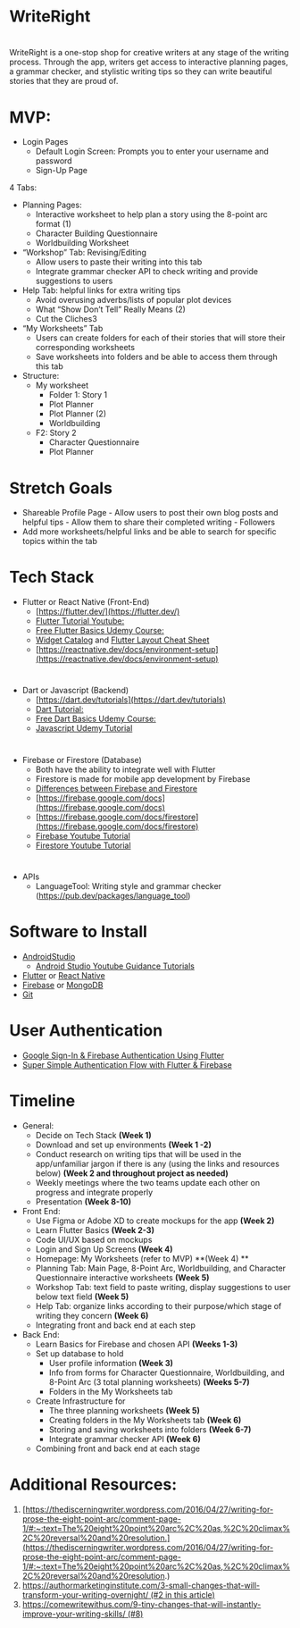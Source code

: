 
# WriteRight 
#
WriteRight is a one-stop shop for creative writers at any stage of the writing process. Through the app, writers get access to interactive planning pages, a grammar checker, and stylistic writing tips so they can write beautiful stories that they are proud of.

# MVP:
- Login Pages
    - Default Login Screen: Prompts you to enter your username and password 
    - Sign-Up Page


4 Tabs:
- Planning Pages: 
    - Interactive worksheet to help plan a story using the 8-point arc format (1)
    - Character Building Questionnaire
    - Worldbuilding Worksheet
- “Workshop” Tab: Revising/Editing
    - Allow users to paste their writing into this tab
    - Integrate grammar checker API to check writing and provide suggestions to users
- Help Tab: helpful links for extra writing tips 
    - Avoid overusing adverbs/lists of popular plot devices
    - What “Show Don’t Tell” Really Means (2)
    - Cut the Cliches3
- “My Worksheets” Tab
    - Users can create folders for each of their stories that will store their corresponding worksheets 
    - Save worksheets into folders and be able to access them through this tab
- Structure:
    - My worksheet
        - Folder 1: Story 1
        - Plot Planner
        - Plot Planner (2)
        - Worldbuilding 
    - F2: Story 2
        - Character Questionnaire
        - Plot Planner
# Stretch Goals

- Shareable Profile Page
        - Allow users to post their own blog posts and helpful tips
        - Allow them to share their completed writing 
        - Followers
- Add more worksheets/helpful links and be able to search for specific topics within the tab

# Tech Stack

- Flutter or React Native (Front-End)
    - [https://flutter.dev/](https://flutter.dev/)
    - [Flutter Tutorial Youtube:](https://www.youtube.com/watch?v=1ukSR1GRtMU&list=PL4cUxeGkcC9jLYyp2Aoh6hcWuxFDX6PBJ)
    - [Free Flutter Basics Udemy Course: ](https://www.udemy.com/share/1067vU3@VbyKb3tryUAlCk3vjVnCObMZ8FZB7HAqHDVns-LbeWSqS1CWLEyvzVRz-4gDl_XvaA==/)
    - [Widget Catalog](https://docs.flutter.dev/development/ui/widgets) and [Flutter Layout Cheat Sheet](https://medium.com/flutter-community/flutter-layout-cheat-sheet-5363348d037e)
    - [https://reactnative.dev/docs/environment-setup](https://reactnative.dev/docs/environment-setup)
#
- Dart or Javascript (Backend)
    - [https://dart.dev/tutorials](https://dart.dev/tutorials)
    - [Dart Tutorial:](https://www.youtube.com/watch?v=5rtujDjt50I&list=PLlxmoA0rQ-LyHW9voBdNo4gEEIh0SjG-q) 
    - [Free Dart Basics Udemy Course: ](https://www.udemy.com/share/1067vU3@VbyKb3tryUAlCk3vjVnCObMZ8FZB7HAqHDVns-LbeWSqS1CWLEyvzVRz-4gDl_XvaA==/)
    - [Javascript Udemy Tutorial](https://www.udemy.com/course/javascript-essentials/)
#

- Firebase or Firestore (Database)
    - Both have the ability to integrate well with Flutter 
    - Firestore is made for mobile app development by Firebase 
    - [Differences between Firebase and Firestore](https://firebase.google.com/docs/database/rtdb-vs-firestore)
    - [https://firebase.google.com/docs](https://firebase.google.com/docs)
    - [https://firebase.google.com/docs/firestore](https://firebase.google.com/docs/firestore)
    - [Firebase Youtube Tutorial](https://www.youtube.com/watch?v=9kRgVxULbag)
    - [Firestore Youtube Tutorial ](https://www.youtube.com/watch?v=4d-gIPGzmK4&list=PL4cUxeGkcC9itfjle0ji1xOZ2cjRGY_WB)
#
- APIs
    - LanguageTool: Writing style and grammar checker (https://pub.dev/packages/language_tool)

# Software to Install

- [AndroidStudio](https://developer.android.com/studio)
    - [Android Studio Youtube Guidance Tutorials](https://www.youtube.com/watch?v=EknEIzswvC0&list=PLS1QulWo1RIbb1cYyzZpLFCKvdYV_yJ-E)
- [Flutter](https://docs.flutter.dev/get-started/install) or [React Native](https://reactnative.dev/docs/environment-setup)
- [Firebase](https://firebase.google.com/docs/cli) or [MongoDB](https://www.mongodb.com/)
- [Git](https://git-scm.com/downloads) 

# User Authentication

- [Google Sign-In & Firebase Authentication Using Flutter](https://blog.codemagic.io/firebase-authentication-google-sign-in-using-flutter/)
- [Super Simple Authentication Flow with Flutter & Firebase](https://codewithandrea.com/articles/simple-authentication-flow-with-flutter/)

# Timeline

- General:
    - Decide on Tech Stack **(Week 1)**
    - Download and set up environments **(Week 1 -2)**
    - Conduct research on writing tips that will be used in the app/unfamiliar jargon if there is any (using the links and resources below) **(Week 2 and throughout project as needed)**
    - Weekly meetings where the two teams update each other on progress and integrate properly
    - Presentation **(Week 8-10)**
- Front End:
    - Use Figma or Adobe XD to create mockups for the app **(Week 2)**
    - Learn Flutter Basics **(Week 2-3)**
    - Code UI/UX based on mockups
    - Login and Sign Up Screens **(Week 4)**
    - Homepage: My Worksheets (refer to MVP) **(Week 4) **
    - Planning Tab: Main Page, 8-Point Arc, Worldbuilding, and Character Questionnaire  interactive worksheets **(Week 5)**
    - Workshop Tab: text field to paste writing, display suggestions to user below text field **(Week 5)**
    - Help Tab: organize links according to their purpose/which stage of writing they concern **(Week 6)**
    - Integrating front and back end at each step
- Back End:
    - Learn Basics for Firebase and chosen API **(Weeks 1-3)**
    - Set up database to hold  
        - User profile information **(Week 3)**
        - Info from forms for Character Questionnaire, Worldbuilding, and 8-Point Arc (3 total planning worksheets) **(Weeks 5-7)**
        - Folders in the My Worksheets tab 
    - Create Infrastructure for 
        - The three planning worksheets **(Week 5)**
        - Creating folders in the My Worksheets tab **(Week 6)**
        - Storing and saving worksheets into folders **(Week 6-7)**
        - Integrate grammar checker API **(Week 6)**
    - Combining front and back end at each stage

# Additional Resources:

1. [https://thediscerningwriter.wordpress.com/2016/04/27/writing-for-prose-the-eight-point-arc/comment-page-1/#:~:text=The%20eight%20point%20arc%2C%20as,%2C%20climax%2C%20reversal%20and%20resolution.](https://thediscerningwriter.wordpress.com/2016/04/27/writing-for-prose-the-eight-point-arc/comment-page-1/#:~:text=The%20eight%20point%20arc%2C%20as,%2C%20climax%2C%20reversal%20and%20resolution.)
2. [https://authormarketinginstitute.com/3-small-changes-that-will-transform-your-writing-overnight/ (#2 in this article)](https://authormarketinginstitute.com/3-small-changes-that-will-transform-your-writing-overnight/)
3. [https://comewritewithus.com/9-tiny-changes-that-will-instantly-improve-your-writing-skills/ (#8)](https://comewritewithus.com/9-tiny-changes-that-will-instantly-improve-your-writing-skills/)



